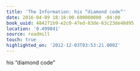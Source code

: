 ```yaml
---
title: 'The Information: his “diamond code”'
date: 2016-04-09 18:16:00.600000000 -04:00
book_uuid: 484271b9-e2c0-47ed-83de-63c23de48d95
location: '0.499841'
source: readmill
touch: true
highlighted_on: '2012-12-03T03:53:21.000Z'
---
```


his “diamond code”